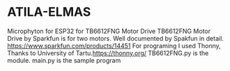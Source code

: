 # ATILA-ELMAS
Microphyton for ESP32 for TB6612FNG Motor Drive
TB6612FNG Motor Drive by Sparkfun is for two motors. Well documented by Spakfun in detail.
https://www.sparkfun.com/products/14451
For programing I used Thonny, Thanks to University of Tartu.https://thonny.org/
TB6612FNG.py is the module. main.py is the sample program
